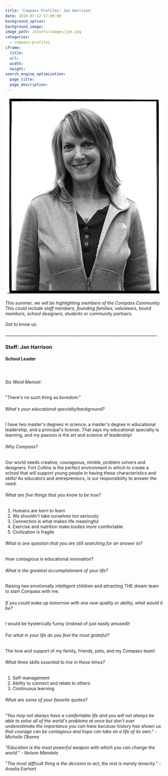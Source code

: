 ```yaml
---
title: 'Compass Profiles: Jan Harrison'
date: 2018-07-12 17:00:00
background_option:
background_image:
image_path: /assets/images/jan.jpg
categories:
  - compass-profiles
iframe:
  title:
  url:
  width:
  height:
search_engine_optimization:
  page_title:
  page_description:
---
```


![](/assets/images/jan.jpg)

<address>This summer, we will be highlighting members of the Compass Community.&nbsp; This could include staff members, founding families, volunteers, board members, school designers, students or community partners.</address>

<address>&nbsp;</address>

<address>Get to know us.</address>

\_\_\_\_\_\_\_\_\_\_\_\_\_\_\_\_\_\_\_\_\_\_\_\_\_\_\_\_\_\_\_\_\_\_\_\_\_\_\_\_\_\_\_\_\_\_\_\_\_\_\_\_\_\_\_\_\_\_\_\_\_\_\_\_\_\_\_\_\_\_\_\_\_\_\_\_

### Staff: Jan Harrison

#### School Leader

####  

###### Six Word Memoir: 

"There's no such thing as boredom."

###### What's your educational specialty/background?

I have two master's degrees in science, a master's degree in educational leadership, and a principal's license. That says my educational specialty is learning, and my passion is the art and science of leadership!

###### Why Compass?

Our world needs creative, courageous, nimble, problem solvers and designers. Fort Collins is the perfect environment in which to create a school that will support young people in having these characteristics and skills! As educators and entrepreneurs, is our responsibility to answer the need.

###### What are five things that you know to be true?

1. Humans are born to learn
2. We shouldn't take ourselves too seriously
3. Connection is what makes life meaningful
4. Exercise and nutrition make bodies more comfortable
5. Civilization is fragile

###### What is one question that you are still searching for an answer to?

How contagious is educational innovation?

###### What is the greatest accomplishment of your life?

Raising two emotionally intelligent children and attracting THE dream team to start Compass with me.

###### If you could wake up tomorrow with one new quality or ability, what would it be?

I would be hysterically funny (instead of just easily amused)!

###### For what in your life do you feel the most grateful?

The love and support of my family, friends, pets, and my Compass team!

###### What three skills essential to live in these times? 

1. Self-management
2. Ability to connect and relate to others
3. Continuous learning

###### What are some of your favorite quotes?

<address>"You may not always have a comfortable life and you will not always be able to solve all of the world's problems at once but don't ever underestimate the importance you can have because history has shown us that courage can be contagious and hope can take on a life of its own." - Michelle Obama</address>

<address>&nbsp;</address>

<address>"Education is the most powerful weapon with which you can change the world." - Nelson Mandela</address>

<address>&nbsp;</address>

<address>"The most difficult thing is the decision to act, the rest is merely tenacity." - Amelia Earhart</address>

<address>&nbsp;</address>